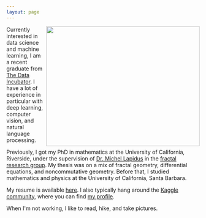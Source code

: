 ```yaml
---
layout: page
---
```


<img src='https://scontent-lax3-1.xx.fbcdn.net/v/t1.0-9/33186773_228776261213454_6897165887611076608_o.jpg?_nc_cat=110&_nc_oc=AQnbtSxm5RdgiRTdElh4l124c98VerwNtTzBcv5_27o50UfAvK8PVi7z_-GEBAN9l5M&_nc_ht=scontent-lax3-1.xx&oh=786f12738310b62fe111aa443a04bd9f&oe=5E11C0AE' style="width:400px;height:313px" align="right">

Currently interested in data science and machine learning, I am a recent graduate from [The Data Incubator](https://www.thedataincubator.com). I have a lot of experience in particular with deep learning, computer vision, and natural language processing.

Previously, I got my PhD in mathematics at the University of California, Riverside, under the supervision of [Dr. Michel Lapidus](http://math.ucr.edu/~lapidus/) in the [fractal research group](http://www.math.ucr.edu/~frgmpds/). My thesis was on a mix of fractal geometry, differential equations, and noncommutative geometry. Before that, I studied mathematics and physics at the University of California, Santa Barbara.

My resume is available [here](/assets/Resume.pdf). I also typically hang around the [Kaggle community](https://www.kaggle.com), where you can find [my profile](https://www.kaggle.com/frankkloster).

When I'm not working, I like to read, hike, and take pictures.
